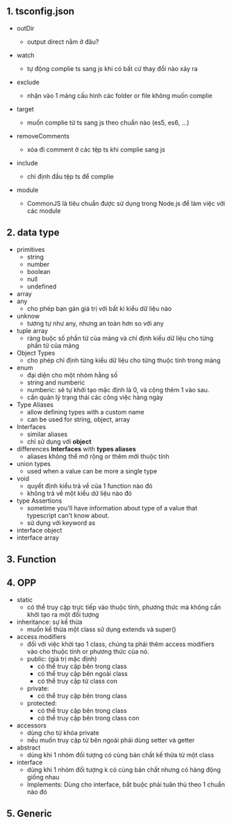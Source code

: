 ## 1. tsconfig.json

- outDir

  - output direct nằm ở đâu?

- watch

  - tự động complie ts sang js khi có bất cứ thay đổi nào xảy ra

- exclude

  - nhận vào 1 mảng cấu hình các folder or file không muốn complie

- target

  - muốn complie từ ts sang js theo chuẩn nào (es5, es6, ...)

- removeComments

  - xóa đi comment ở các tệp ts khi complie sang js

- include

  - chỉ định đầu tệp ts để complie

- module

  - CommonJS là tiêu chuẩn được sử dụng trong Node.js để làm việc với các module

## 2. data type

- primitives
  - string
  - number
  - boolean
  - null
  - undefined
- array
- any
  - cho phép bạn gán giá trị với bất kì kiểu dữ liệu nào
- unknow
  - tương tự như any, nhưng an toàn hơn so với any
- tuple array
  - ràng buộc số phần tử của mảng và chỉ định kiểu dữ liệu cho từng phần tử của mảng
- Object Types
  - cho phép chỉ định từng kiểu dữ liệu cho từng thuộc tính trong mảng
- enum
  - đại diện cho một nhóm hằng số
  - string and numberic
  - numberic: sẽ tự khởi tạo mặc định là 0, và cộng thêm 1 vào sau.
  - cần quản lý trạng thái các công việc hàng ngày
- Type Aliases
  - allow defining types with a custom name
  - can be used for string, object, array
- Interfaces
  - similar aliases
  - chỉ sử dụng với **object**
- differences **Interfaces** with **types aliases**
  - aliases không thể mở rộng or thêm mới thuộc tính
- union types
  - used when a value can be more a single type
- void
  - quyết định kiểu trả về của 1 function nào đó
  - không trả về một kiểu dữ liệu nào đó
- type Assertions
  - sometime you'll have information about type of a value that typescript can't know about.
  - sử dụng với keyword as
- interface object
- interface array

## 3. Function

## 4. OPP

- static
  - có thể truy cập trực tiếp vào thuộc tính, phương thức mà không cần khởi tạo ra một đối tượng
- inheritance: sự kế thừa
  - muốn kế thừa một class sử dụng extends và super()
- access modifiers
  - đối với việc khởi tạo 1 class, chúng ta phải thêm access modifiers vào cho thuộc tính or phương thức của nó.
  - public: (giá trị mặc định)
    - có thể truy cập bên trong class
    - có thể truy cập bên ngoài class
    - có thể truy cập từ class con
  - private:
    - có thể truy cập bên trong class
  - protected:
    - có thể truy cập bên trong class
    - có thể truy cập bên trong class con
- accessors
  - dùng cho từ khóa private
  - nếu muốn truy cập từ bên ngoài phải dùng setter và getter
- abstract
  - dùng khi 1 nhóm đối tượng có cùng bản chất kế thừa từ một class
- interface
  - dùng khi 1 nhóm đối tượng k có cùng bản chất nhưng có hàng động giống nhau
  - Implements: Dùng cho interface, bắt buộc phải tuân thủ theo 1 chuẩn nào đó

## 5. Generic
